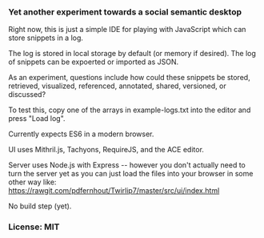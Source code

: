 ### Yet another experiment towards a social semantic desktop

Right now, this is just a simple IDE for playing with JavaScript which can store snippets in a log.

The log is stored in local storage by default (or memory if desired).
The log of snippets can be expoerted or imported as JSON.

As an experiment, questions include how could these snippets be stored, retrieved, visualized, referenced, annotated, shared, versioned, or discussed?

To test this, copy one of the arrays in example-logs.txt into the editor and press "Load log".

Currently expects ES6 in a modern browser.

UI uses Mithril.js, Tachyons, RequireJS, and the ACE editor.

Server uses Node.js with Express -- however you don't actually need to turn the server yet as you can just load the files into your browser in some other way like:  
https://rawgit.com/pdfernhout/Twirlip7/master/src/ui/index.html

No build step (yet).

### License: MIT
